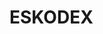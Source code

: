 # ESKODEX






























































































